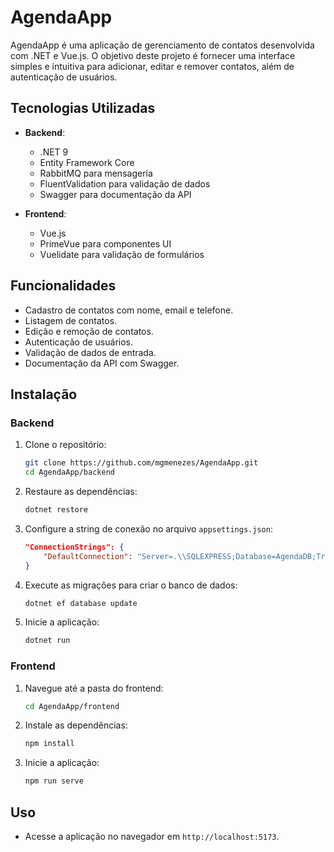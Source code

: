 # AgendaApp

AgendaApp é uma aplicação de gerenciamento de contatos desenvolvida com .NET e Vue.js. O objetivo deste projeto é fornecer uma interface simples e intuitiva para adicionar, editar e remover contatos, além de autenticação de usuários.

## Tecnologias Utilizadas

- **Backend**: 
  - .NET 9
  - Entity Framework Core
  - RabbitMQ para mensageria
  - FluentValidation para validação de dados
  - Swagger para documentação da API

- **Frontend**: 
  - Vue.js
  - PrimeVue para componentes UI
  - Vuelidate para validação de formulários

## Funcionalidades

- Cadastro de contatos com nome, email e telefone.
- Listagem de contatos.
- Edição e remoção de contatos.
- Autenticação de usuários.
- Validação de dados de entrada.
- Documentação da API com Swagger.

## Instalação

### Backend

1. Clone o repositório:
   ```bash
   git clone https://github.com/mgmenezes/AgendaApp.git
   cd AgendaApp/backend
   ```

2. Restaure as dependências:
   ```bash
   dotnet restore
   ```

3. Configure a string de conexão no arquivo `appsettings.json`:
   ```json
   "ConnectionStrings": {
       "DefaultConnection": "Server=.\\SQLEXPRESS;Database=AgendaDB;Trusted_Connection=True;TrustServerCertificate=True;Integrated Security=True;MultipleActiveResultSets=true"
   }
   ```

4. Execute as migrações para criar o banco de dados:
   ```bash
   dotnet ef database update
   ```

5. Inicie a aplicação:
   ```bash
   dotnet run
   ```

### Frontend

1. Navegue até a pasta do frontend:
   ```bash
   cd AgendaApp/frontend
   ```

2. Instale as dependências:
   ```bash
   npm install
   ```

3. Inicie a aplicação:
   ```bash
   npm run serve
   ```

## Uso

- Acesse a aplicação no navegador em `http://localhost:5173`.
